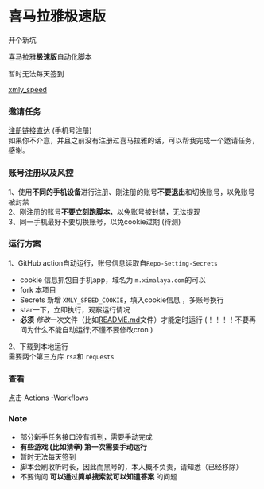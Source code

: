 # 喜马拉雅极速版

开个新坑

喜马拉雅**极速版**自动化脚本

暂时无法每天签到

 [xmly_speed](xmly_speed.py) 


### 邀请任务
[注册链接直达](https://service-6q5z0csv-1301215769.bj.apigw.tencentcs.com/release/xmly1) (手机号注册)  
如果你不介意，并且之前没有注册过喜马拉雅的话，可以帮我完成一个邀请任务，感谢。

### 账号注册以及风控
1、使用**不同的手机设备**进行注册、刚注册的账号**不要退出**和切换账号，以免账号被封禁  
2、刚注册的账号**不要立刻跑脚本**，以免账号被封禁，无法提现  
3、同一手机最好不要切换账号，以免cookie过期 (待测) 

### 运行方案

1、GitHub action自动运行，账号信息读取自`Repo-Setting-Secrets`  

- cookie 信息抓包自手机app，域名为 `m.ximalaya.com`的可以
- fork 本项目
- Secrets 新增 `XMLY_SPEED_COOKIE`，填入cookie信息 ，多账号换行
- star一下，立即执行，观察运行情况
-  **必须**  *修改*一次文件（比如[README.md](README.md)文件）才能定时运行   (！！！！不要再问为什么不能自动运行;不懂不要修改cron )

2、下载到本地运行   
   需要两个第三方库 `rsa`和 `requests`  
   

### 查看

点击 Actions -Workflows

### Note
- 部分新手任务接口没有抓到，需要手动完成  
- **有些游戏 (比如猜拳) 第一次需要手动运行**
- 暂时无法每天签到
- 脚本会刷收听时长，因此而黑号的，本人概不负责，请知悉（已经移除）
- 不要询问 **可以通过简单搜索就可以知道答案** 的问题
